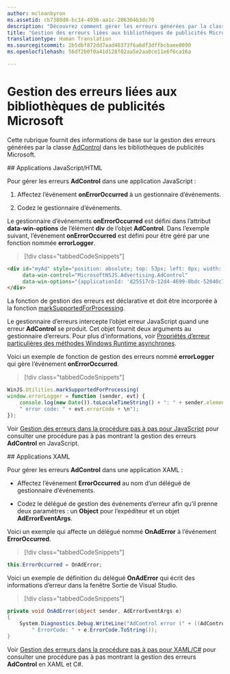 ```yaml
---
author: mcleanbyron
ms.assetid: cb7380d0-bc14-4936-aa1c-206304b3dc70
description: "Découvrez comment gérer les erreurs générées par la classe AdControl dans les bibliothèques de publicités Microsoft."
title: "Gestion des erreurs liées aux bibliothèques de publicités Microsoft"
translationtype: Human Translation
ms.sourcegitcommit: 2b5dbf872dd7aad48373f6a6df3dffbcbaee8090
ms.openlocfilehash: 56df2b0f0a41d128f02aa5e2aa0ce11e6f6ca16a

---
```


# <a name="error-handling-with-the-microsoft-advertising-libraries"></a>Gestion des erreurs liées aux bibliothèques de publicités Microsoft

Cette rubrique fournit des informations de base sur la gestion des erreurs générées par la classe [AdControl](https://msdn.microsoft.com/library/windows/apps/microsoft.advertising.winrt.ui.adcontrol.aspx) dans les bibliothèques de publicités Microsoft.

<span id="bkmk-javascript"/>
## <a name="javascripthtml-apps"></a>Applications JavaScript/HTML

Pour gérer les erreurs **AdControl** dans une application JavaScript :

1.  Affectez l’événement **onErrorOccurred** à un gestionnaire d’événements.

2.  Codez le gestionnaire d’événements.

Le gestionnaire d’événements **onErrorOccurred** est défini dans l’attribut **data-win-options** de l’élément **div** de l’objet **AdControl**. Dans l’exemple suivant, l’événement **onErrorOccurred** est défini pour être géré par une fonction nommée **errorLogger**.

> [!div class="tabbedCodeSnippets"]
``` html
<div id="myAd" style="position: absolute; top: 53px; left: 0px; width: 250px; height: 250px; z-index: 1"
     data-win-control="MicrosoftNSJS.Advertising.AdControl"
     data-win-options="{applicationId: 'd25517cb-12d4-4699-8bdc-52040c712cab', adUnitId: 'ADPT33', onErrorOccurred: errorLogger}">
</div>
```

La fonction de gestion des erreurs est déclarative et doit être incorporée à la fonction [markSupportedForProcessing](http://msdn.microsoft.com/library/windows/apps/Hh967819.aspx).

Le gestionnaire d’erreurs intercepte l’objet erreur JavaScript quand une erreur **AdControl** se produit. Cet objet fournit deux arguments au gestionnaire d’erreurs. Pour plus d’informations, voir [Propriétés d’erreur particulières des méthodes Windows Runtime asynchrones](http://msdn.microsoft.com/library/windows/apps/hh994690.aspx).

Voici un exemple de fonction de gestion des erreurs nommé **errorLogger** qui gère l’événement **onErrorOccurred**.

> [!div class="tabbedCodeSnippets"]
``` javascript
WinJS.Utilities.markSupportedForProcessing(
window.errorLogger = function (sender, evt) {
    console.log(new Date()).toLocaleTimeString() + ": " + sender.element.id + " error: " + evt.errorMessage +
    " error code: " + evt.errorCode + \n");
});
```

Voir [Gestion des erreurs dans la procédure pas à pas pour JavaScript](error-handling-in-javascript-walkthrough.md) pour consulter une procédure pas à pas montrant la gestion des erreurs **AdControl** en JavaScript.

<span id="bkmk-dotnet"/>
## <a name="xaml-apps"></a>Applications XAML

Pour gérer les erreurs **AdControl** dans une application XAML :

* Affectez l’événement **ErrorOccurred** au nom d’un délégué de gestionnaire d’événements.

* Codez le délégué de gestion des événements d’erreur afin qu’il prenne deux paramètres : un **Object** pour l’expéditeur et un objet **AdErrorEventArgs**.

Voici un exemple qui affecte un délégué nommé **OnAdError** à l’événement **ErrorOccurred**.

> [!div class="tabbedCodeSnippets"]
``` csharp
this.ErrorOccurred = OnAdError;
```

Voici un exemple de définition du délégué **OnAdError** qui écrit des informations d’erreur dans la fenêtre Sortie de Visual Studio.

> [!div class="tabbedCodeSnippets"]
``` csharp
private void OnAdError(object sender, AdErrorEventArgs e)
{
    System.Diagnostics.Debug.WriteLine("AdControl error (" + ((AdControl)sender).Name + "): " + e.Error +
        " ErrorCode: " + e.ErrorCode.ToString());
}
```

Voir [Gestion des erreurs dans la procédure pas à pas pour XAML/C#](error-handling-in-xamlc-walkthrough.md) pour consulter une procédure pas à pas montrant la gestion des erreurs **AdControl** en XAML et C#.

 

 



<!--HONumber=Dec16_HO2-->


